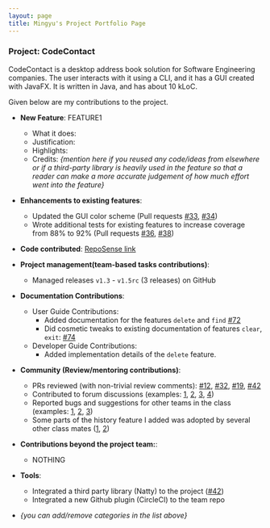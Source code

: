 ```yaml
---
layout: page
title: Mingyu's Project Portfolio Page
---
```


### Project: CodeContact

CodeContact is a desktop address book solution for Software Engineering companies. The user interacts with it using a CLI, and it has a GUI created with JavaFX. It is written in Java, and has about 10 kLoC.

Given below are my contributions to the project.

* **New Feature**: FEATURE1
  * What it does:
  * Justification: 
  * Highlights: 
  * Credits: *{mention here if you reused any code/ideas from elsewhere or if a third-party library is heavily used in the feature so that a reader can make a more accurate judgement of how much effort went into the feature}*


* **Enhancements to existing features**:
  * Updated the GUI color scheme (Pull requests [\#33](), [\#34]())
  * Wrote additional tests for existing features to increase coverage from 88% to 92% (Pull requests [\#36](), [\#38]())

    
* **Code contributed**: [RepoSense link]()


* **Project management(team-based tasks contributions)**:
  * Managed releases `v1.3` - `v1.5rc` (3 releases) on GitHub


* **Documentation Contributions**:
  * User Guide Contributions:
    * Added documentation for the features `delete` and `find` [\#72]()
    * Did cosmetic tweaks to existing documentation of features `clear`, `exit`: [\#74]()
  * Developer Guide Contributions:
    * Added implementation details of the `delete` feature.


* **Community (Review/mentoring contributions)**:
  * PRs reviewed (with non-trivial review comments): [\#12](), [\#32](), [\#19](), [\#42]()
  * Contributed to forum discussions (examples: [1](), [2](), [3](), [4]())
  * Reported bugs and suggestions for other teams in the class (examples: [1](), [2](), [3]())
  * Some parts of the history feature I added was adopted by several other class mates ([1](), [2]())

    
* **Contributions beyond the project team:**:
  * NOTHING

  
* **Tools**:
  * Integrated a third party library (Natty) to the project ([\#42]())
  * Integrated a new Github plugin (CircleCI) to the team repo

* _{you can add/remove categories in the list above}_
